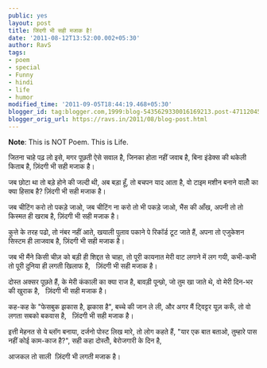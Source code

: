 ```yaml
---
public: yes
layout: post
title: जिंदगी भी सही मजाक है!
date: '2011-08-12T13:52:00.002+05:30'
author: RavS
tags:
- poem
- special
- Funny
- hindi
- life
- humor
modified_time: '2011-09-05T18:44:19.468+05:30'
blogger_id: tag:blogger.com,1999:blog-5435629330016169213.post-4711204533647713937
blogger_orig_url: https://ravs.in/2011/08/blog-post.html
---
```


**Note**: This is NOT Poem. This is Life.

जितना चाहे पढ़ लो इसे,
मगर पूछती ऐसे सवाल है, जिनका होता नहीं जवाब है,
बिना इंडेक्स की थकेली किताब है,
ज़िंदगी भी सही मजाक है।

जब छोटा था तो बड़े होने की जल्दी थी,
अब बड़ा हूँ, तो बचपन याद आता है,
वो टाइम मशीन बनाने वालोँ का क्या हिसाब है?
ज़िंदगी भी सही मजाक है।

जब चीटिंग करो तो पकड़े जाओ,
जब चीटिंग ना करो तो भी पकड़े जाओ,
भैंस की आँख, अपनी तो तो किस्मत ही खराब है,
ज़िंदगी भी सही मजाक है।

कुत्ते के तरह पढो, तो नंबर नहीं आते,
खयाली पुलाव पकाने पे रिकॉर्ड टूट जाते हैं,
अपना तो एजुकेशन सिस्टम ही लाजवाब है,
ज़िंदगी भी सही मजाक है।

जब भी मैंने किसी चीज़ को बड़ी ही शिद्दत से चाहा,
तो पूरी कायनात मेरी वाट लगाने में लग गयी,
कभी-कभी तो पूरी दुनिया ही लगती खिलाफ है,  
ज़िंदगी भी सही मजाक है।

दोस्त अक्सर पूछते हैं,
के मेरी कंकाली का क्या राज है,
बावड़ी पून्छो, जो तुम खा जाते थे,
वो मेरी दिन-भर की खुराक है,  
ज़िंदगी भी सही मजाक है।

कह-कह के "फेसबुक झकास है, झकास है",
बच्चे की जान ले ली,
और अगर मैं ट्विट्टर यूज़ करूँ,
तो वो लगता सबको बकवास है,  
ज़िंदगी भी सही मजाक है।

इत्ती मेहनत से ये ब्लॉग बनाया, दर्जनो पोस्ट लिख मारे,
तो लोग कहते हैं, "यार एक बात बताओ,
तुम्हारे पास नहीं कोई काम-काज है?",
सही कहा दोस्तोँ, बेरोजगारी के दिन है,

आजकल तो साली  ज़िंदगी भी लगती मजाक है।
